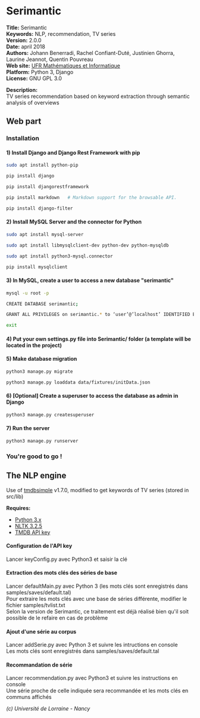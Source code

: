 # Serimantic #

**Title:** Serimantic  
**Keywords:** NLP, recommendation, TV series  
**Version:** 2.0.0  
**Date:** april 2018  
**Authors:** Johann Benerradi, Rachel Confiant-Duté, Justinien Ghorra, Laurine Jeannot, Quentin Pouvreau  
**Web site:** [UFR Mathématiques et Informatique](http://mathinfo.univ-lorraine.fr)  
**Platform:** Python 3, Django  
**License:** GNU GPL 3.0  


**Description:**  
TV series recommendation based on keyword extraction through semantic analysis of overviews  


## Web part
### Installation
#### 1) Install Django and Django Rest Framework with pip
```bash
sudo apt install python-pip

pip install django

pip install djangorestframework

pip install markdown   # Markdown support for the browsable API.

pip install django-filter

```
#### 2) Install MySQL Server and the connector for Python
```bash
sudo apt install mysql-server

sudo apt install libmysqlclient-dev python-dev python-mysqldb

sudo apt install python3-mysql.connector 

pip install mysqlclient

```
#### 3) In MySQL, create a user to access a new database "serimantic"
```bash
mysql -u root -p

CREATE DATABASE serimantic;

GRANT ALL PRIVILEGES on serimantic.* to ‘user’@’localhost’ IDENTIFIED BY ‘user’;

exit

```
#### 4) Put your own settings.py file into Serimantic/ folder (a template will be located in the project)

#### 5) Make database migration
```bash
python3 manage.py migrate

python3 manage.py loaddata data/fixtures/initData.json

```
#### 6) [Optional] Create a superuser to access the database as admin in Django 
```bash
python3 manage.py createsuperuser

```
#### 7) Run the server
```bash
python3 manage.py runserver

```
### You're good to go !


## The NLP engine  
Use of [tmdbsimple](https://github.com/celiao/tmdbsimple) v1.7.0, modified to get keywords of TV series (stored in src/lib)  


**Requires:**  
  - [Python 3.x](https://www.python.org/download/releases/3.0/)  
  - [NLTK 3.2.5](http://www.nltk.org)  
  - [TMDB API key](https://www.themoviedb.org/documentation/api)  


#### Configuration de l'API key  
Lancer keyConfig.py avec Python3 et saisir la clé

#### Extraction des mots clés des séries de base  
Lancer defaultMain.py avec Python 3 (les mots clés sont enregistrés dans samples/saves/default.tal)  
Pour extraire les mots clés avec une base de séries différente, modifier le fichier samples/tvlist.txt  
Selon la version de Serimantic, ce traitement est déjà réalisé bien qu'il soit possible de le refaire en cas de problème  

#### Ajout d'une série au corpus  
Lancer addSerie.py avec Python 3 et suivre les intructions en console  
Les mots clés sont enregistrés dans samples/saves/default.tal  

#### Recommandation de série  
Lancer recommendation.py avec Python3 et suivre les instructions en console  
Une série proche de celle indiquée sera recommandée et les mots clés en communs affichés  


*(c) Université de Lorraine - Nancy*
